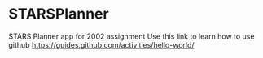 # STARSPlanner
STARS Planner app for 2002 assignment
Use this link to learn how to use github
https://guides.github.com/activities/hello-world/
